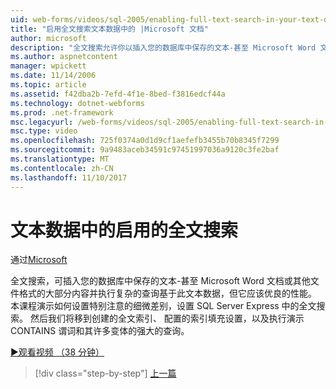 ```yaml
---
uid: web-forms/videos/sql-2005/enabling-full-text-search-in-your-text-data
title: "启用全文搜索文本数据中的 |Microsoft 文档"
author: microsoft
description: "全文搜索允许你以插入您的数据库中保存的文本-甚至 Microsoft Word 文档或其他文件格式的大部分内容并执行复杂 qu...."
ms.author: aspnetcontent
manager: wpickett
ms.date: 11/14/2006
ms.topic: article
ms.assetid: f42dba2b-7efd-4f1e-8bed-f3816edcf44a
ms.technology: dotnet-webforms
ms.prod: .net-framework
msc.legacyurl: /web-forms/videos/sql-2005/enabling-full-text-search-in-your-text-data
msc.type: video
ms.openlocfilehash: 725f0374a0d1d9cf1aefefb3455b70b8345f7299
ms.sourcegitcommit: 9a9483aceb34591c97451997036a9120c3fe2baf
ms.translationtype: MT
ms.contentlocale: zh-CN
ms.lasthandoff: 11/10/2017
---
```

<a name="enabling-full-text-search-in-your-text-data"></a>文本数据中的启用的全文搜索
====================
通过[Microsoft](https://github.com/microsoft)

全文搜索，可插入您的数据库中保存的文本-甚至 Microsoft Word 文档或其他文件格式的大部分内容并执行复杂的查询基于此文本数据，但它应该优良的性能。 本课程演示如何设置特别注意的细微差别，设置 SQL Server Express 中的全文搜索。 然后我们将移到创建的全文索引、 配置的索引填充设置，以及执行演示 CONTAINS 谓词和其许多变体的强大的查询。

[&#9654;观看视频 （38 分钟）](https://channel9.msdn.com/Blogs/ASP-NET-Site-Videos/enabling-full-text-search-in-your-text-data)

>[!div class="step-by-step"]
[上一篇](creating-and-using-stored-procedures.md)
